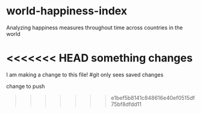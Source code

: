 # world-happiness-index
Analyzing happiness measures throughout time across countries in the world

<<<<<<< HEAD
something
changes
=======
I am making a change to this file!
#git only sees saved changes

change to push
>>>>>>> e1bef5b8141c848616e40ef0515df75bf8dfdd11
